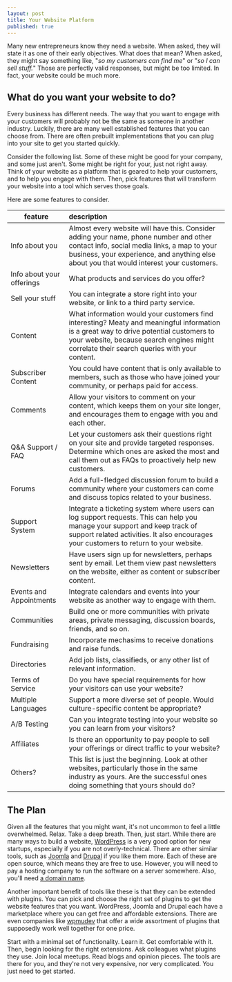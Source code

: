 ```yaml
---
layout: post
title: Your Website Platform
published: true
---
```




Many new entrepreneurs know they need a website.  When asked, they will state it as one of their early objectives.  What does that mean?  When asked, they might say something like, "_so my customers can find me_" or "_so I can sell stuff._"  Those are perfectly valid responses, but might be too limited.  In fact, your website could be much more.

## What do you want your website to do?

Every business has different needs. The way that you want to engage with your customers will probably not be the same as someone in another industry. Luckily, there are many well established features that you can choose from. There are often prebuilt implementations that you can plug into your site to get you started quickly.

Consider the following list.  Some of these might be good for your company, and some just aren't. Some might be right for your, just not right away.  Think of your website as a platform that is geared to help your customers, and to help you engage with them. Then, pick features that will transform your website into a tool which serves those goals.

Here are some features to consider.

<table class='feature-table'><thead>
  <tr>
    <th>feature</th>
    <th style="text-align: left">description</th>
  </tr>
</thead><tbody>

  <tr>
    <td>Info about you</td>
    <td>Almost every website will have this. Consider adding your name, phone number and other contact info, social media links, a map to your business, your experience, and anything else about you that would interest your customers.</td>
  </tr>

  <tr>
    <td>Info about your offerings</td>
    <td>What products and services do you offer?</td>
  </tr>
  
  <tr>
    <td>Sell your stuff</td>
    <td>You can integrate a store right into your website, or link to a third party service.</td>
  </tr>
  
  <tr>
    <td>Content</td>
    <td>What information would your customers find interesting?  Meaty and meaningful information is a great way to drive potential customers to your website, because search engines might correlate their search queries with your content.</td>
  </tr>
  
  <tr>
    <td>Subscriber Content</td>
    <td>You could have content that is only available to members, such as those who have joined your community, or perhaps paid for access.</td>
  </tr>

  <tr>
    <td>Comments</td>
    <td>Allow your visitors to comment on your content, which keeps them on your site longer, and encourages them to engage with you and each other.</td>
  </tr>

  <tr>
    <td>Q&amp;A Support / FAQ</td>
    <td>Let your customers ask their questions right on your site and provide targeted responses. Determine which ones are asked the most and call them out as FAQs to proactively help new customers.</td>
  </tr>

  <tr>
    <td>Forums</td>
    <td>Add a full-fledged discussion forum to build a community where your customers can come and discuss topics related to your business.</td>
  </tr>

  <tr>
    <td>Support System</td>
    <td>Integrate a ticketing system where users can log support requests. This can help you manage your support and keep track of support related activities. It also encourages your customers to return to your website.</td>
  </tr>

  <tr>
    <td>Newsletters</td>
    <td>Have users sign up for newsletters, perhaps sent by email. Let them view past newsletters on the website, either as content or subscriber content.</td>
  </tr>

  <tr>
    <td>Events and Appointments</td>
    <td>Integrate calendars and events into your website as another way to engage with them.</td>
  </tr>

  <tr>
    <td>Communities</td>
    <td>Build one or more communities with private areas, private messaging, discussion boards, friends, and so on.</td>
  </tr>

  <tr>
    <td>Fundraising</td>
    <td>Incorporate mechasims to receive donations and raise funds.</td>
  </tr>

  <tr>
    <td>Directories</td>
    <td>Add job lists, classifieds, or any other list of relevant information.</td>
  </tr>

  <tr>
    <td>Terms of Service</td>
    <td>Do you have special requirements for how your visitors can use your website?</td>
  </tr>

  <tr>
    <td>Multiple Languages</td>
    <td>Support a more diverse set of people. Would culture-specific content be appropriate?</td>
  </tr>

  <tr>
    <td>A/B Testing</td>
    <td>Can you integrate testing into your website so you can learn from your visitors?</td>
  </tr>

  <tr>
    <td>Affiliates</td>
    <td>Is there an opportunity to pay people to sell your offerings or direct traffic to your website?</td>
  </tr>

  <tr>
    <td>Others?</td>
    <td>This list is just the beginning. Look at other websites, particularly those in the same industry as yours.  Are the successful ones doing something that yours should do?</td>
  </tr>

</tbody></table>

## The Plan

Given all the features that you might want, it's not uncommon to feel a little overwhelmed.  Relax.  Take a deep breath. Then, just start. While there are many ways to build a website, [WordPress](https://wordpress.org/) is a very good option for new startups, especially if you are not overly-technical.  There are other similar tools, such as [Joomla](http://www.joomla.org/) and [Drupal](https://www.drupal.org/) if you like them more.  Each of these are open source, which means they are free to use.  However, you will need to pay a hosting company to run the software on a server somewhere.  Also, you'll need [a domain name](/startup-domain-name/). 

Another important benefit of tools like these is that they can be extended with plugins.  You can pick and choose the right set of plugins to get the website features that you want. WordPress, Joomla and Drupal each have a marketplace where you can get free and affordable extensions. There are even companies like [wpmudev](http://premium.wpmudev.org/) that offer a wide assortment of plugins that supposedly work well together for one price. 

Start with a minimal set of functionality.  Learn it. Get comfortable with it. Then, begin looking for the right extensions.  Ask colleagues what plugins they use. Join local meetups.  Read blogs and opinion pieces.  The tools are there for you, and they're not very expensive, nor very complicated.  You just need to get started.
